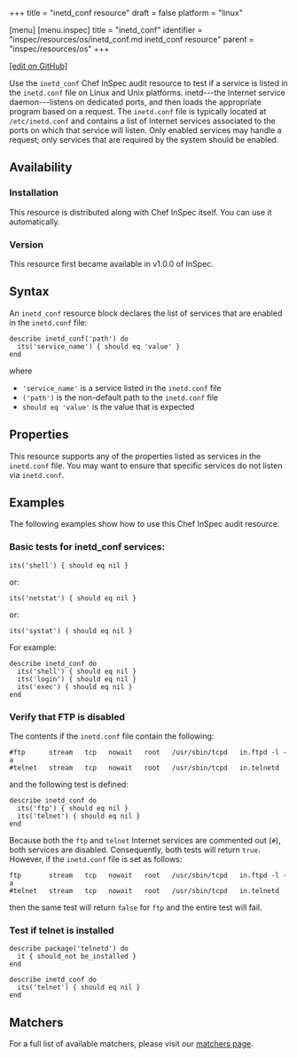+++
title = "inetd_conf resource"
draft = false
platform = "linux"

[menu]
  [menu.inspec]
    title = "inetd_conf"
    identifier = "inspec/resources/os/inetd_conf.md inetd_conf resource"
    parent = "inspec/resources/os"
+++

[\[edit on GitHub\]](https://github.com/inspec/inspec/blob/master/docs-chef-io/content/inspec/resources/inetd_conf.md)

Use the `inetd_conf` Chef InSpec audit resource to test if a service is listed in the `inetd.conf` file on Linux and Unix platforms. inetd---the Internet service daemon---listens on dedicated ports, and then loads the appropriate program based on a request. The `inetd.conf` file is typically located at `/etc/inetd.conf` and contains a list of Internet services associated to the ports on which that service will listen. Only enabled services may handle a request; only services that are required by the system should be enabled.

## Availability

### Installation

This resource is distributed along with Chef InSpec itself. You can use it automatically.

### Version

This resource first became available in v1.0.0 of InSpec.

## Syntax

An `inetd_conf` resource block declares the list of services that are enabled in the `inetd.conf` file:

    describe inetd_conf('path') do
      its('service_name') { should eq 'value' }
    end

where

- `'service_name'` is a service listed in the `inetd.conf` file
- `('path')` is the non-default path to the `inetd.conf` file
- `should eq 'value'` is the value that is expected

## Properties

This resource supports any of the properties listed as services in the `inetd.conf` file. You may want to ensure that specific services do not listen via `inetd.conf`.

## Examples

The following examples show how to use this Chef InSpec audit resource.

### Basic tests for inetd_conf services:

    its('shell') { should eq nil }

or:

    its('netstat') { should eq nil }

or:

    its('systat') { should eq nil }

For example:

    describe inetd_conf do
      its('shell') { should eq nil }
      its('login') { should eq nil }
      its('exec') { should eq nil }
    end

### Verify that FTP is disabled

The contents if the `inetd.conf` file contain the following:

    #ftp      stream   tcp   nowait   root   /usr/sbin/tcpd   in.ftpd -l -a
    #telnet   stream   tcp   nowait   root   /usr/sbin/tcpd   in.telnetd

and the following test is defined:

    describe inetd_conf do
      its('ftp') { should eq nil }
      its('telnet') { should eq nil }
    end

Because both the `ftp` and `telnet` Internet services are commented out (`#`), both services are disabled. Consequently, both tests will return `true`. However, if the `inetd.conf` file is set as follows:

    ftp       stream   tcp   nowait   root   /usr/sbin/tcpd   in.ftpd -l -a
    #telnet   stream   tcp   nowait   root   /usr/sbin/tcpd   in.telnetd

then the same test will return `false` for `ftp` and the entire test will fail.

### Test if telnet is installed

    describe package('telnetd') do
      it { should_not be_installed }
    end

    describe inetd_conf do
      its('telnet') { should eq nil }
    end

## Matchers

For a full list of available matchers, please visit our [matchers page](/inspec/matchers/).
